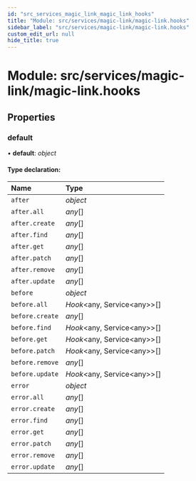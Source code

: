 ```yaml
---
id: "src_services_magic_link_magic_link_hooks"
title: "Module: src/services/magic-link/magic-link.hooks"
sidebar_label: "src/services/magic-link/magic-link.hooks"
custom_edit_url: null
hide_title: true
---
```


# Module: src/services/magic-link/magic-link.hooks

## Properties

### default

• **default**: *object*

#### Type declaration:

Name | Type |
:------ | :------ |
`after` | *object* |
`after.all` | *any*[] |
`after.create` | *any*[] |
`after.find` | *any*[] |
`after.get` | *any*[] |
`after.patch` | *any*[] |
`after.remove` | *any*[] |
`after.update` | *any*[] |
`before` | *object* |
`before.all` | *Hook*<any, Service<any\>\>[] |
`before.create` | *any*[] |
`before.find` | *Hook*<any, Service<any\>\>[] |
`before.get` | *Hook*<any, Service<any\>\>[] |
`before.patch` | *Hook*<any, Service<any\>\>[] |
`before.remove` | *any*[] |
`before.update` | *Hook*<any, Service<any\>\>[] |
`error` | *object* |
`error.all` | *any*[] |
`error.create` | *any*[] |
`error.find` | *any*[] |
`error.get` | *any*[] |
`error.patch` | *any*[] |
`error.remove` | *any*[] |
`error.update` | *any*[] |
